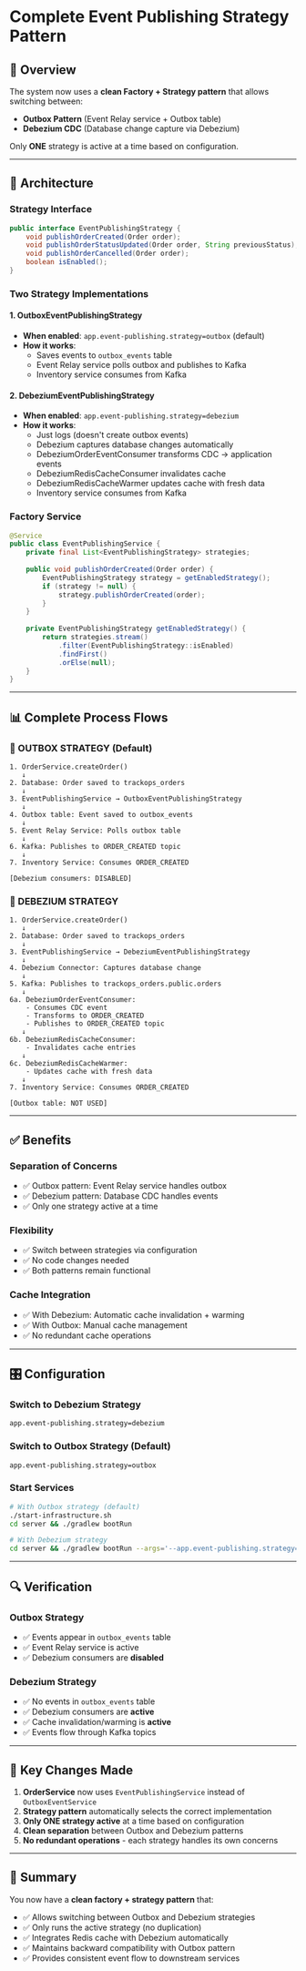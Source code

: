 # Complete Event Publishing Strategy Pattern

## 🎯 Overview

The system now uses a **clean Factory + Strategy pattern** that allows switching between:
- **Outbox Pattern** (Event Relay service + Outbox table)
- **Debezium CDC** (Database change capture via Debezium)

Only **ONE** strategy is active at a time based on configuration.

---

## 🔧 Architecture

### **Strategy Interface**
```java
public interface EventPublishingStrategy {
    void publishOrderCreated(Order order);
    void publishOrderStatusUpdated(Order order, String previousStatus);
    void publishOrderCancelled(Order order);
    boolean isEnabled();
}
```

### **Two Strategy Implementations**

#### **1. OutboxEventPublishingStrategy**
- **When enabled**: `app.event-publishing.strategy=outbox` (default)
- **How it works**: 
  - Saves events to `outbox_events` table
  - Event Relay service polls outbox and publishes to Kafka
  - Inventory service consumes from Kafka

#### **2. DebeziumEventPublishingStrategy**
- **When enabled**: `app.event-publishing.strategy=debezium`
- **How it works**:
  - Just logs (doesn't create outbox events)
  - Debezium captures database changes automatically
  - DebeziumOrderEventConsumer transforms CDC → application events
  - DebeziumRedisCacheConsumer invalidates cache
  - DebeziumRedisCacheWarmer updates cache with fresh data
  - Inventory service consumes from Kafka

### **Factory Service**
```java
@Service
public class EventPublishingService {
    private final List<EventPublishingStrategy> strategies;
    
    public void publishOrderCreated(Order order) {
        EventPublishingStrategy strategy = getEnabledStrategy();
        if (strategy != null) {
            strategy.publishOrderCreated(order);
        }
    }
    
    private EventPublishingStrategy getEnabledStrategy() {
        return strategies.stream()
            .filter(EventPublishingStrategy::isEnabled)
            .findFirst()
            .orElse(null);
    }
}
```

---

## 📊 Complete Process Flows

### **🔄 OUTBOX STRATEGY (Default)**

```
1. OrderService.createOrder()
   ↓
2. Database: Order saved to trackops_orders
   ↓
3. EventPublishingService → OutboxEventPublishingStrategy
   ↓
4. Outbox table: Event saved to outbox_events
   ↓
5. Event Relay Service: Polls outbox table
   ↓
6. Kafka: Publishes to ORDER_CREATED topic
   ↓
7. Inventory Service: Consumes ORDER_CREATED
   
[Debezium consumers: DISABLED]
```

### **🔄 DEBEZIUM STRATEGY**

```
1. OrderService.createOrder()
   ↓
2. Database: Order saved to trackops_orders
   ↓
3. EventPublishingService → DebeziumEventPublishingStrategy
   ↓
4. Debezium Connector: Captures database change
   ↓
5. Kafka: Publishes to trackops_orders.public.orders
   ↓
6a. DebeziumOrderEventConsumer: 
    - Consumes CDC event
    - Transforms to ORDER_CREATED
    - Publishes to ORDER_CREATED topic
   ↓
6b. DebeziumRedisCacheConsumer:
    - Invalidates cache entries
   ↓
6c. DebeziumRedisCacheWarmer:
    - Updates cache with fresh data
   ↓
7. Inventory Service: Consumes ORDER_CREATED
   
[Outbox table: NOT USED]
```

---

## ✅ Benefits

### **Separation of Concerns**
- ✅ Outbox pattern: Event Relay service handles outbox
- ✅ Debezium pattern: Database CDC handles events
- ✅ Only one strategy active at a time

### **Flexibility**
- ✅ Switch between strategies via configuration
- ✅ No code changes needed
- ✅ Both patterns remain functional

### **Cache Integration**
- ✅ With Debezium: Automatic cache invalidation + warming
- ✅ With Outbox: Manual cache management
- ✅ No redundant cache operations

---

## 🎛️ Configuration

### **Switch to Debezium Strategy**
```properties
app.event-publishing.strategy=debezium
```

### **Switch to Outbox Strategy (Default)**
```properties
app.event-publishing.strategy=outbox
```

### **Start Services**
```bash
# With Outbox strategy (default)
./start-infrastructure.sh
cd server && ./gradlew bootRun

# With Debezium strategy
cd server && ./gradlew bootRun --args='--app.event-publishing.strategy=debezium'
```

---

## 🔍 Verification

### **Outbox Strategy**
- ✅ Events appear in `outbox_events` table
- ✅ Event Relay service is active
- ✅ Debezium consumers are **disabled**

### **Debezium Strategy**
- ✅ No events in `outbox_events` table
- ✅ Debezium consumers are **active**
- ✅ Cache invalidation/warming is **active**
- ✅ Events flow through Kafka topics

---

## 📝 Key Changes Made

1. **OrderService** now uses `EventPublishingService` instead of `OutboxEventService`
2. **Strategy pattern** automatically selects the correct implementation
3. **Only ONE strategy active** at a time based on configuration
4. **Clean separation** between Outbox and Debezium patterns
5. **No redundant operations** - each strategy handles its own concerns

---

## 🎉 Summary

You now have a **clean factory + strategy pattern** that:
- ✅ Allows switching between Outbox and Debezium strategies
- ✅ Only runs the active strategy (no duplication)
- ✅ Integrates Redis cache with Debezium automatically
- ✅ Maintains backward compatibility with Outbox pattern
- ✅ Provides consistent event flow to downstream services
